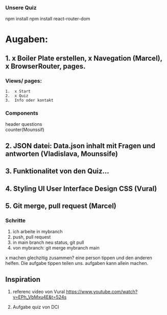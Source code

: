 ### Unsere Quiz
npm install
npm install react-router-dom
# Augaben: 

## 1. x Boiler Plate erstellen, x Navegation (Marcel), x BrowserRouter, pages.

### Views/ pages:

    1.  x Start
    2.  x Quiz
    3.  Info oder kontakt

 ### Components
 header
 questions  
 counter(Mounssif)


## 2. JSON datei: Data.json inhalt mit Fragen und antworten (Vladislava, Mounssife)
## 3. Funktionalitet von den Quiz... 
## 4. Styling UI User Interface Design CSS (Vural)
## 5. Git merge, pull request (Marcel) 
### Schritte
1. ich arbeite in mybranch 
2. push, pull request 
3. in main branch neu status, git pull 
4. von mybranch: git merge mybranch main

x machen glechzitig zusammen? eine person tippen und den anderen helfen. Die aufgabe tippen teilen uns. 
aufgaben kann allein machen.

## Inspiration
1. referenc video von Vural 
https://www.youtube.com/watch?v=EPh_VbMxu4E&t=524s

2. Aufgabe quiz von DCI





